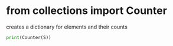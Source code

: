 # from collections import Counter
creates a dictionary for elements and their counts

```python
print(Counter(S))
```
